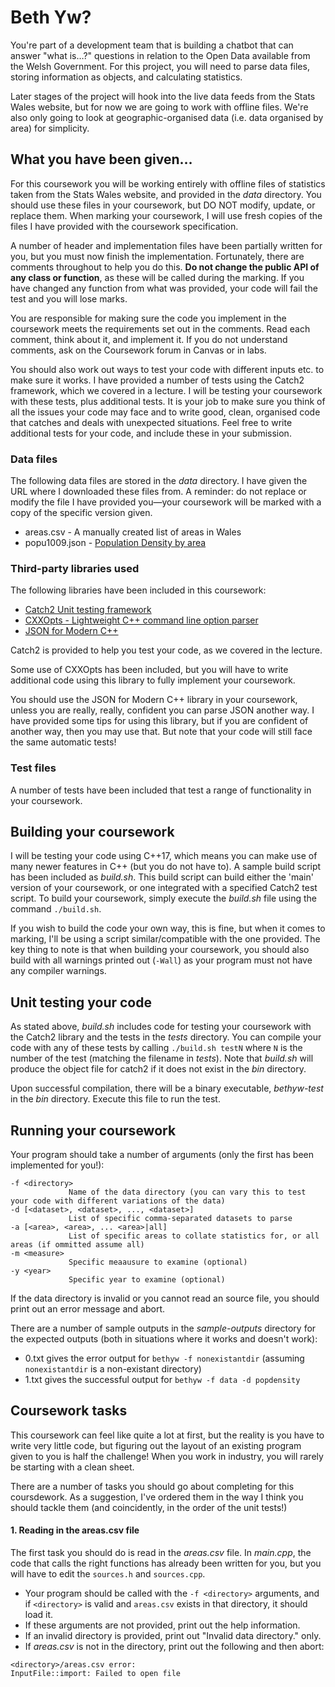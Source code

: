 
# Beth Yw?

You're part of a development team that is building a chatbot that can answer "what is…?" questions in relation to the Open Data available from the Welsh Government. For this project, you will need to parse data files, storing information as objects, and calculating statistics.

Later stages of the project will hook into the live data feeds from the Stats Wales website, but for now we are going to work with offline files. We're also only going to look at geographic-organised data (i.e. data organised by area) for simplicity.


## What you have been given…

For this coursework you will be working entirely with offline files of statistics taken from the Stats Wales website, and provided in the _data_ directory. You should use these files in your coursework, but DO NOT modify, update, or replace them. When marking your coursework, I will use fresh copies of the files I have provided with the coursework specification.

A number of header and implementation files have been partially written for you, but you must now finish the implementation. Fortunately, there are comments throughout to help you do this. **Do not change the public API of any class or function**, as these will be called during the marking. If you have changed any function from what was provided, your code will fail the test and you will lose marks.

You are responsible for making sure the code you implement in the coursework meets the requirements set out in the comments. Read each comment, think about it, and implement it. If you do not understand comments, ask on the Coursework forum in Canvas or in labs.

You should also work out ways to test your code with different inputs etc. to make sure it works. I have provided a number of tests using the Catch2 framework, which we covered in a lecture. I will be testing your coursework with these tests, plus additional tests. It is your job to make sure you think of all the issues your code may face and to write good, clean, organised code that catches and deals with unexpected situations. Feel free to write additional tests for your code, and include these in your submission.


### Data files

The following data files are stored in the _data_ directory. I have given the URL where I downloaded these files from. A reminder: do not replace or modify the file I have provided you—your coursework will be marked with a copy of the specific version given.

* areas.csv - A manually created list of areas in Wales
* popu1009.json - [Population Density by area](http://open.statswales.gov.wales/en-gb/dataset/popu1009)

### Third-party libraries used

The following libraries have been included in this coursework:

* [Catch2 Unit testing framework](https://github.com/catchorg/Catch2)
* [CXXOpts - Lightweight C++ command line option parser](https://github.com/jarro2783/cxxopts)
* [JSON for Modern C++](https://github.com/nlohmann/json)

Catch2 is provided to help you test your code, as we covered in the lecture.

Some use of CXXOpts has been included, but you will have to write additional code using this library to fully implement your coursework.

You should use the JSON for Modern C++ library in your coursework, unless you are really, really, confident you can parse JSON another way. I have provided some tips for using this library, but if you are confident of another way, then you may use that. But note that your code will still face the same automatic tests!

### Test files

A number of tests have been included that test a range of functionality in your coursework.


## Building your coursework

I will be testing your code using C++17, which means you can make use of many newer features in C++ (but you do not have to). A sample build script has been included as _build.sh_. This build script can build either the 'main' version of your coursework, or one integrated with a specified Catch2 test script. To build your coursework, simply execute the _build.sh_ file using the command `./build.sh`.

If you wish to build the code your own way, this is fine, but when it comes to marking, I'll be using a script similar/compatible with the one provided. The key thing to note is that when building your coursework, you should also build with all warnings printed out (`-Wall`) as your program must not have any compiler warnings.


## Unit testing your code

As stated above, _build.sh_ includes code for testing your coursework with the Catch2 library and the tests in the _tests_ directory. You can compile  your code with any of these tests by calling `./build.sh testN` where `N` is the number of the test (matching the filename in _tests_). Note that _build.sh_ will produce the object file for catch2 if it does not exist in the _bin_ directory.

Upon successful compilation, there will be a binary executable, _bethyw-test_ in the _bin_ directory. Execute this file to run the test.


## Running your coursework

Your program should take a number of arguments (only the first has been implemented for you!):

```
-f <directory> 
             Name of the data directory (you can vary this to test your code with different variations of the data)
-d [<dataset>, <dataset>, ..., <dataset>] 
             List of specific comma-separated datasets to parse
-a [<area>, <area>, ... <area>|all]
             List of specific areas to collate statistics for, or all areas (if ommitted assume all)
-m <measure>
             Specific meaausure to examine (optional)
-y <year>
             Specific year to examine (optional)
```

If the data directory is invalid or you cannot read an source file, you should print out an error message and abort.

There are a number of sample outputs in the _sample-outputs_ directory for the expected outputs (both in situations where it works and doesn't work):

* 0.txt gives the error output for `bethyw -f nonexistantdir` (assuming `nonexistantdir` is a non-existant directory)
* 1.txt gives the successful output for `bethyw -f data -d popdensity`


## Coursework tasks

This coursework can feel like quite a lot at first, but the reality is you have to write very little code, but figuring out the layout of an existing program given to you is half the challenge! When you work in industry, you will rarely be starting with a clean sheet. 

There are a number of tasks you should go about completing for this coursdework. As a suggestion, I've ordered them in the way I think you should tackle them (and coincidently, in the order of the unit tests!)

#### 1. Reading in the areas.csv file
The first task you should do is read in the _areas.csv_ file. In _main.cpp_, the code that calls the right functions has already been written for you, but you will have to edit the `sources.h` and `sources.cpp`.

* Your program should be called with the `-f <directory>` arguments, and if `<directory>` is valid and `areas.csv` exists in that directory, it should load it.
* If these arguments are not provided, print out the help information.
* If an invalid directory is provided, print out "Invalid data directory." only.
* If _areas.csv_ is not in the directory, print out the following and then abort:
```
<directory>/areas.csv error:
InputFile::import: Failed to open file
```
